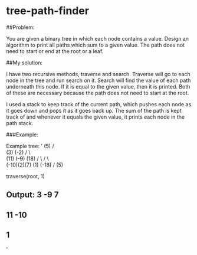 # tree-path-finder
##Problem:

You are given a binary tree in which each node contains a value. Design an algorithm to print all paths which sum to a given value. The path does not need to start or end at the root or a leaf.

##My solution:

I have two recursive methods, traverse and search.
Traverse will go to each node in the tree and run search on it.
Search will find the value of each path underneath this node. If it is equal to the given value, then it is printed.
Both of these are necessary because the path does not need to start at the root.

I used a stack to keep track of the current path, which pushes each node as it goes down and pops it as it goes back up. The sum of the path is kept track of and whenever it equals the given value, it prints each node in the path stack.

###Example:

Example tree:
'         (5)
         / \
       (3)  (-2)
      /   \    \
   (11)   (-9) (18)
   / \    /  \    \
(-10)(2)(7) (1)   (-18)
                   /
                 (5)

traverse(root, 1)

Output:
3
-9
7
---------
11
-10
---------
1
---------
'
